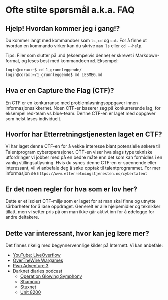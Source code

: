 # Ofte stilte spørsmål a.k.a. FAQ

## Hjelp! Hvordan kommer jeg i gang!?

Du kommer langt med kommandoer som `ls`, `cd` og `cat`. For å finne ut hvordan en kommando virker kan du skrive `man ls` eller `cd --help`.

Tips: Filer som slutter på .md (eksempelvis denne) er skrevet i Markdown-format, og leses best med kommandoen `md`. Eksempel:

```sh
login@corax:~$ cd 1_grunnleggende/
login@corax:~/1_grunnleggende$ md LESMEG.md
```

## Hva er en Capture the Flag (CTF)?

En CTF er en konkurranse med problemløsningsoppgaver innen informasjonssikkerhet. Noen CTF-er baserer seg på konkurrerende lag, for eksempel red-team vs blue-team. Denne CTF-en er laget med oppgaver som helst løses individuelt.

## Hvorfor har Etterretningstjenesten laget en CTF?

Vi har laget denne CTF-en for å vekke interesse blant potensielle søkere til Talentprogram cyberoperasjoner. CTF-en viser hva slags type tekniske utfordringer vi jobber med på en bedre måte enn det som kan formidles i en vanlig stillingsutlysning. Hvis du synes denne CTF-en er spennende eller interessant, vil vi anbefale deg å søke opptak til talentprogrammet. For mer informasjon se `https://www.etterretningstjenesten.no/cybertalent`

## Er det noen regler for hva som er lov her?

Dette er et isolert CTF-miljø som er laget for at man skal finne og utnytte sårbarheter for å løse oppdraget. Generelt er alle hjelpemidler og teknikker tillatt, men vi setter pris på om man ikke går aktivt inn for å ødelegge for andre deltakere.

## Dette var interessant, hvor kan jeg lære mer?

Det finnes rikelig med begynnervennlige kilder på Internett. Vi kan anbefale:

* [YouTube: LiveOverflow](https://www.youtube.com/channel/UClcE-kVhqyiHCcjYwcpfj9w)
* [OverTheWire Wargames](https://overthewire.org/wargames/)
* [Pwn Adventure 3](https://pwnadventure.com/)
* Darknet diaries podcast
  * [Operation Glowing Symphony](https://darknetdiaries.com/episode/50/)
  * [Shamoon](https://darknetdiaries.com/episode/30/)
  * [Stuxnet](https://darknetdiaries.com/episode/29/)
  * [Unit 8200](https://darknetdiaries.com/episode/28/)
